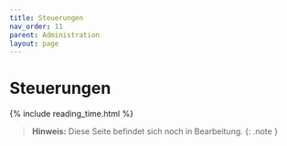 ```yaml
---
title: Steuerungen
nav_order: 11
parent: Administration
layout: page
---
```


# Steuerungen
{% include reading_time.html %}

> **Hinweis:** Diese Seite befindet sich noch in Bearbeitung.
{: .note }
